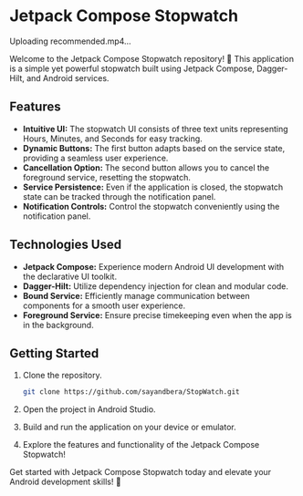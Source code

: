 # Jetpack Compose Stopwatch

Uploading recommended.mp4…


Welcome to the Jetpack Compose Stopwatch repository! 🚀 This application is a simple yet powerful stopwatch built using Jetpack Compose, Dagger-Hilt, and Android services.

## Features

- **Intuitive UI:** The stopwatch UI consists of three text units representing Hours, Minutes, and Seconds for easy tracking.
- **Dynamic Buttons:** The first button adapts based on the service state, providing a seamless user experience.
- **Cancellation Option:** The second button allows you to cancel the foreground service, resetting the stopwatch.
- **Service Persistence:** Even if the application is closed, the stopwatch state can be tracked through the notification panel.
- **Notification Controls:** Control the stopwatch conveniently using the notification panel.

## Technologies Used

- **Jetpack Compose:** Experience modern Android UI development with the declarative UI toolkit.
- **Dagger-Hilt:** Utilize dependency injection for clean and modular code.
- **Bound Service:** Efficiently manage communication between components for a smooth user experience.
- **Foreground Service:** Ensure precise timekeeping even when the app is in the background.

## Getting Started

1. Clone the repository.
   ```bash
   git clone https://github.com/sayandbera/StopWatch.git
   ```

2. Open the project in Android Studio.

3. Build and run the application on your device or emulator.

4. Explore the features and functionality of the Jetpack Compose Stopwatch!

Get started with Jetpack Compose Stopwatch today and elevate your Android development skills! 🚀
